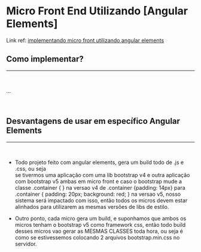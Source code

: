 # Micro Front End Utilizando [Angular Elements]

Link ref: [implementando micro front utilizando angular elements](https://dzone.com/articles/scaling-micro-frontends-using-angular-elements)

## Como implementar?
---
<br>

...

<br>

## Desvantagens de usar em específico Angular Elements
---
<br>

- Todo projeto feito com angular elements, gera um build todo de .js e .css, ou seja<br>
  se tivermos uma aplicação com uma lib bootstrap v4 e outra aplicação com bootstrap v5 ambas em micro front e caso o bootstrap mude a classe .container { } na versao v4 de .container {padding: 14px} para .container { padding: 20px; background: red; } na versao v5, nosso sistema será impactado com isso, então todos os micros devem estar alinhados para utilizarem as mesmas versões de libs de estilo.

- Outro ponto, cada micro gera um build, e suponhamos que ambos os micros tenham o bootstrap v5 como framework css, então todo build desses micros vao gerar as MESMAS CLASSES toda hora, ou seja é como se estivessemos colocando 2 arquivos bootstrap.min.css
no servidor.